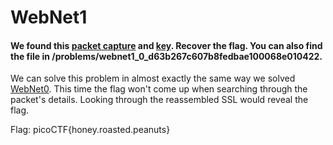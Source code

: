 # WebNet1
#### We found this [packet capture](https://2019shell1.picoctf.com/static/62437b61d31d915b837cce3396c204d9/capture.pcap) and [key](https://2019shell1.picoctf.com/static/62437b61d31d915b837cce3396c204d9/picopico.key). Recover the flag. You can also find the file in /problems/webnet1_0_d63b267c607b8fedbae100068e010422.

We can solve this problem in almost exactly the same way we solved [WebNet0](https://github.com/Supermac30/PicoCTF-2019/tree/master/Forensics/WebNet0). This time the flag won't come up when searching through the packet's details. Looking through the reassembled SSL would reveal the flag.

Flag: picoCTF{honey.roasted.peanuts}
